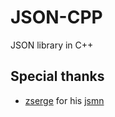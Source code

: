 # JSON-CPP
JSON library in C++

## Special thanks
* [zserge](https://github.com/zserge) for his [jsmn](https://github.com/zserge/jsmn)
